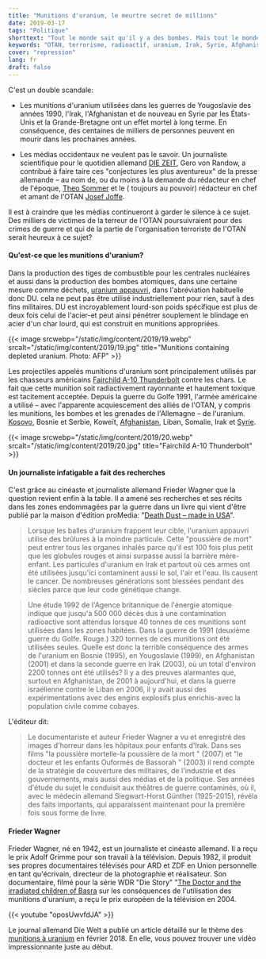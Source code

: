 ```yaml
---
title: "Munitions d'uranium, le meurtre secret de millions"
date: 2019-03-17
tags: "Politique"
shorttext: "Tout le monde sait qu'il y a des bombes. Mais tout le monde sait que les terroristes de l'OTAN utilisent des munitions radioactives pendant de nombreuses années?"
keywords: "OTAN, terrorisme, radioactif, uranium, Irak, Syrie, Afghanistan, Kosovo, Serbie"
cover: "repression"
lang: fr
draft: false
---
```


C'est un double scandale:

  - Les munitions d'uranium utilisées dans les guerres de Yougoslavie des années 1990, l'Irak, l'Afghanistan et de nouveau en Syrie par les États-Unis et la Grande-Bretagne ont un effet mortel à long terme. En conséquence, des centaines de milliers de personnes peuvent en mourir dans les prochaines années.

  - Les médias occidentaux ne veulent pas le savoir. Un journaliste scientifique pour le quotidien allemand [DIE ZEIT](https://en.wikipedia.org/wiki/Die_Zeit "Die Zeit"), Gero von Randow, a contribué à faire taire ces "conjectures les plus aventureux" de la presse allemande – au nom de, ou du moins à la demande du rédacteur en chef de l'époque, [Theo Sommer](https://en.wikipedia.org/wiki/Theo_Sommer "Theo Sommer") et le ( toujours au pouvoir) rédacteur en chef et amant de l'OTAN [Josef Joffe](https://en.wikipedia.org/wiki/Josef_Joffe "Josef Joffe").

Il est à craindre que les médias continueront à garder le silence à ce sujet. Des milliers de victimes de la terreur de l'OTAN poursuivraient pour des crimes de guerre et qui de la partie de l'organisation terroriste de l'OTAN serait heureux à ce sujet?

#### Qu'est-ce que les munitions d'uranium?

Dans la production des tiges de combustible pour les centrales nucléaires et aussi dans la production des bombes atomiques, dans une certaine mesure comme déchets, [uranium appauvri](https://fr.wikipedia.org/wiki/Uranium_appauvri "Uranium appauvri"), dans l'abréviation habituelle donc DU. cela ne peut pas être utilisé industriellement pour rien, sauf à des fins militaires. DU est incroyablement lourd-son poids spécifique est plus de deux fois celui de l'acier-et peut ainsi pénétrer souplement le blindage en acier d'un char lourd, qui est construit en munitions appropriées.

{{< image srcwebp="/static/img/content/2019/19.webp" srcalt="/static/img/content/2019/19.jpg" title="Munitions containing depleted uranium. Photo: AFP" >}}

Les projectiles appelés munitions d'uranium sont principalement utilisés par les chasseurs américains [Fairchild A-10 Thunderbolt](https://militarymachine.com/10-thunderbolt-ii/ "Fairchild Republic A-10 Thunderbolt II") contre les chars. Le fait que cette munition soit radiactivement rayonnante et hautement toxique est tacitement acceptée. Depuis la guerre du Golfe 1991, l'armée américaine a utilisé – avec l'apparente acquiescement des alliés de l'OTAN, y compris les munitions, les bombes et les grenades de l'Allemagne – de l'uranium. [Kosovo](https://www.telegraf.rs/english/2919524-new-disturbing-data-comes-from-italy-348-soldiers-died-from-depleted-uranium-on-kosovo-and-metohija "New disturbing data comes from Italy: 348 soldiers died from depleted uranium on Kosovo and Metohija"), Bosnie et Serbie, Koweït, [Afghanistan](https://www.globalresearch.ca/depleted-uranium-ammunition-in-afghan-war-new-evidence/14642 "Depleted Uranium Ammunition in Afghan War: New Evidence"), Liban, Somalie, Irak et [Syrie](http://www.rudaw.net/english/middleeast/syria/15022017 "US military continued to use depleted uranium rounds in Syria").

{{< image srcwebp="/static/img/content/2019/20.webp" srcalt="/static/img/content/2019/20.jpg" title="Fairchild A-10 Thunderbolt" >}}

#### Un journaliste infatigable a fait des recherches

C'est grâce au cinéaste et journaliste allemand Frieder Wagner que la question revient enfin à la table. Il a amené ses recherches et ses récits dans les zones endommagées par la guerre dans un livre qui vient d'être publié par la maison d'édition proMedia: "[Death Dust – made in USA](https://www.amazon.com/Death-Dust-What-Happens-Bodies/dp/1883620074 "Death to Dust: What Happens to Dead Bodies 1st Edition")".

> Lorsque les balles d'uranium frappent leur cible, l'uranium appauvri utilise des brûlures à la moindre particule. Cette "poussière de mort" peut entrer tous les organes inhalés parce qu'il est 100 fois plus petit que les globules rouges et ainsi surpasse aussi la barrière mère-enfant. Les particules d'uranium en Irak et partout où ces armes ont été utilisées jusqu'ici contaminent aussi le sol, l'air et l'eau. Ils causent le cancer. De nombreuses générations sont blessées pendant des siècles parce que leur code génétique change.

> Une étude 1992 de l'Agence britannique de l'énergie atomique indique que jusqu'à 500 000 décès dus à une contamination radioactive sont attendus lorsque 40 tonnes de ces munitions sont utilisées dans les zones habitées. Dans la guerre de 1991 (deuxième guerre du Golfe. Rouge.) 320 tonnes de ces munitions ont été utilisées seules. Quelle est donc la terrible conséquence des armes de l'uranium en Bosnie (1995), en Yougoslavie (1999), en Afghanistan (2001) et dans la seconde guerre en Irak (2003), où un total d'environ 2200 tonnes ont été utilisés? Il y a des preuves alarmantes que, surtout en Afghanistan, de 2001 à aujourd'hui, et dans la guerre israélienne contre le Liban en 2006, il y avait aussi des expérimentations avec des engins explosifs plus enrichis-avec la population civile comme cobayes.

L'éditeur dit: 

> Le documentariste et auteur Frieder Wagner a vu et enregistré des images d'horreur dans les hôpitaux pour enfants d'Irak. Dans ses films  "la poussière mortelle-la poussière de la mort " (2007) et  "le docteur et les enfants Ouformés de Bassorah " (2003) il rend compte de la stratégie de couverture des militaires, de l'industrie et des gouvernements, mais aussi des médias et de la politique. Ses années d'étude du sujet le conduisit aux théâtres de guerre contaminés, où il, avec le médecin allemand Siegwart-Horst Günther (1925-2015), révéla des faits importants, qui apparaissent maintenant pour la première fois sous forme de livre.

#### Frieder Wagner

Frieder Wagner, né en 1942, est un journaliste et cinéaste allemand. Il a reçu le prix Adolf Grimme pour son travail à la télévision. Depuis 1982, il produit ses propres documentaires télévisés pour ARD et ZDF en Union personnelle en tant qu'écrivain, directeur de la photographie et réalisateur. Son documentaire, filmé pour la série WDR "Die Story" "[The Doctor and the irradiated children of Basra](https://www.imdb.com/title/tt2336518/ "Der Arzt und die verstrahlten Kinder von Basra ") sur les conséquences de l'utilisation des munitions d'uranium, a reçu le prix européen de la télévision en 2004.

{{< youtube "oposUwvfdJA" >}}

Le journal allemand Die Welt a publié un article détaillé sur le thème des [munitions à uranium](https://www.welt.de/gesundheit/article173224341/Uran-Munition-Wie-schlimm-sind-die-gesundheitlichen-Folgen.html "Uran Munition - wie schlimm sind die Folgen") en février 2018. En elle, vous pouvez trouver une vidéo impressionnante juste au début.
